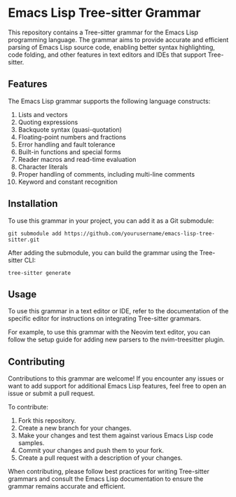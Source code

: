# Emacs Lisp Tree-sitter Grammar

This repository contains a Tree-sitter grammar for the Emacs Lisp programming language. The grammar aims to provide accurate and efficient parsing of Emacs Lisp source code, enabling better syntax highlighting, code folding, and other features in text editors and IDEs that support Tree-sitter.

## Features

The Emacs Lisp grammar supports the following language constructs:

1. Lists and vectors
2. Quoting expressions
3. Backquote syntax (quasi-quotation)
4. Floating-point numbers and fractions
5. Error handling and fault tolerance
6. Built-in functions and special forms
7. Reader macros and read-time evaluation
8. Character literals
9. Proper handling of comments, including multi-line comments
10. Keyword and constant recognition

## Installation

To use this grammar in your project, you can add it as a Git submodule:

```
git submodule add https://github.com/yourusername/emacs-lisp-tree-sitter.git
```

After adding the submodule, you can build the grammar using the Tree-sitter CLI:

```
tree-sitter generate
```

## Usage

To use this grammar in a text editor or IDE, refer to the documentation of the specific editor for instructions on integrating Tree-sitter grammars.

For example, to use this grammar with the Neovim text editor, you can follow the setup guide for adding new parsers to the nvim-treesitter plugin.

## Contributing

Contributions to this grammar are welcome! If you encounter any issues or want to add support for additional Emacs Lisp features, feel free to open an issue or submit a pull request.

To contribute:

1. Fork this repository.
2. Create a new branch for your changes.
3. Make your changes and test them against various Emacs Lisp code samples.
4. Commit your changes and push them to your fork.
5. Create a pull request with a description of your changes.

When contributing, please follow best practices for writing Tree-sitter grammars and consult the Emacs Lisp documentation to ensure the grammar remains accurate and efficient.

